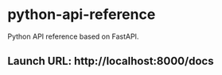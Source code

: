 # python-api-reference
Python API reference based on FastAPI.

## Launch URL: http://localhost:8000/docs
